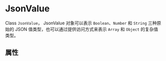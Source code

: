 # JsonValue


Class `JsonValue`， JsonValue 对象可以表示 `Boolean`、`Number` 和 `String` 三种原始的 JSON 值类型，也可以通过提供访问方式来表示 `Array` 和 `Object` 的复杂值类型。


## 属性

